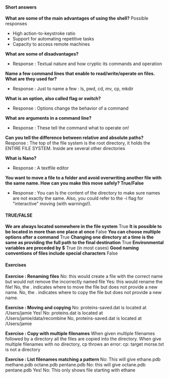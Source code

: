 #### Short answers
**What are some of the main advantages of using the shell?**
Possible responses
- High action-to-keystroke ratio
- Support for automating repetitive tasks
- Capacity to access remote machines

**What are some of disadvantages?**
- Response : Textual nature and how cryptic its commands and operation

**Name a few command lines that enable to read/write/operate on files. What are they used for?**
- Response : Just to name a few : ls, pwd, cd, mv, cp, mkdir

**What is an option, also called flag or switch?**
- Response : Options change the behavior of a command

**What are arguments in a command line?**
- Response : These tell the command what to operate on!


**Can you tell the difference between relative and absolute paths?**
Response : The top of the file system is the root directory, it holds the ENTIRE FILE SYSTEM. Inside are several other directories

**What is Nano?**
- Response : A textfile editor

**You want to move a file to a folder and avoid overwriting another file with the same name. How can you make this move safely?
True/False**
- Response : You can ls the content of the directory to make sure names are not exactly the same. Also, you could refer to the -i flag for "interactive" moving (with warnings!).

#### TRUE/FALSE
**We are always located somewhere in the file system**
True
**It is possible to be located in more than one place at once**
False
**You can choose multiple options after a command**
True
**Changing one directory at a time is the same as providing the full path to the final destination**
True
**Environmental variables are preceded by $**
True (in most cases)
**Good naming conventions of files include special characters**
False

#### Exercises 
**Exercise : Renaming files**
No: this would create a file with the correct name but would not remove the incorrectly named file
Yes: this would rename the file!
No, the . indicates where to move the file but does not provide a new name.
No, the . indicates where to copy the file but does not provide a new name.

**Exercise : Moving and copying**
No: proteins-saved.dat is located at /Users/jamie
Yes!
No: proteins.dat is located at /Users/jamie/data/recombine
No, proteins-saved.dat is located at /Users/jamie

**Exercise : Copy with multiple filenames**
When given multiple filenames followed by a directory all the files are copied into the directory.
When give multiple filenames with no directory, cp throws an error:
cp: target morse.txt is not a directory

**Exercise : List filenames matching a pattern**
No: This will give ethane.pdb methane.pdb octane.pdb pentane.pdb
No: this will give octane.pdb pentane.pdb
Yes!
No: This only shows file starting with ethane
